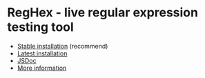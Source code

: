 # RegHex - live regular expression testing tool

* [Stable installation](http://reghex.mgvmedia.com/) (recommend)
* [Latest installation](http://projects.mgvmedia.com/RegHex/)
* [JSDoc](http://reghex.mgvmedia.com/doc/)
* [More information](https://github.com/georf/RegHex/wiki)
